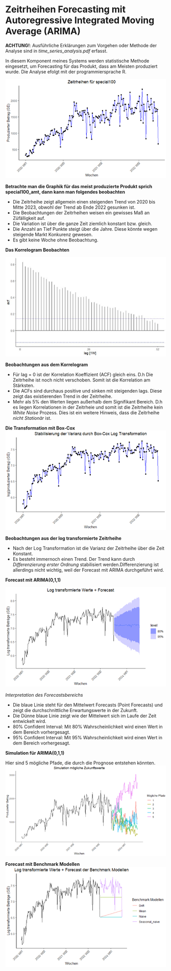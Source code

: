 # Zeitrheihen Forecasting mit Autoregressive Integrated Moving Average (ARIMA)

**ACHTUNG!**: Ausführliche Erklärungen zum Vorgehen oder Methode der Analyse sind in *time_series_analysis.pdf* erfasst.

In diesem Komponent meines Systems werden statistische Methode eingesetzt, um Forecasting für das Produkt, dass am Meisten produziert wurde.
Die Analyse efolgt mit der programmiersprache R.

![Die Zeitrheihen der drei meist Produzierte Produkte](./img/zeitrheihen_special100.png)

**Betrachte man die Graphik für das meist produzierte Produkt sprich special100_amt, dann kann man folgendes beobachten**

+ Die Zeitrheihe zeigt allgemein einen steigenden Trend von 2020 bis Mitte 2023, obwohl der Trend ab Ende 2022 gesunken ist.
+ Die Beobachtungen der Zeitrheihen weisen ein gewisses Maß an Züfälligkeit auf.
+ Die Variation ist über die ganze Zeit ziemlich konstant bzw. gleich.
+ Die Anzahl an Tief Punkte steigt über die Jahre. Diese könnte wegen steigende Markt Konkurenz gewesen.
+ Es gibt keine Woche ohne Beobachtung.


**Das Korrelogram Beobachten**

![Die Zeitrheihen der drei meist Produzierte Produkte](./img/zeitrheihen_special100_acf.png)

**Beobachtungen aus dem Korrelogram**
- Für lag = 0 ist der Korrelation Koeffizient (ACF) gleich eins. D.h Die Zeitrheihe ist noch nicht verschoben. Somit ist die Korrelation am Stärksten.
- Die ACFs sind durchaus positive und sinken mit steigenden lags. Diese zeigt das existierenden Trend in der Zeitrheihe.
- Mehr als 5% den Werten liegen außerhalb dem Signifikant Bereich. D.h es liegen Korrelationen in der Zeitrheie und somit ist die Zeitrheihe kein *White Noise* Prozess. Dies ist ein weitere Hinweis, dass die Zeitrheihe *nicht Stationär* ist.


**Die Transformation mit Box-Cox**
![Box-Cox Transformation](./img/log_transformiert.png)


**Beobachtungen aus der log transformierte Zeitrheihe**

+ Nach der Log Transformation ist die Varianz der Zeitrheihe über die Zeit Konstant.
+ Es besteht immernoch einen Trend. Der Trend kann durch *Differenzierung erster Ordnung* stabilisiert werden.Differenzierung ist allerdings nicht wichtig, weil der Forecast mit ARIMA durchgeführt wird. 


**Forecast mit ARIMA(0,1,1)**

![Forecast mit ARIMA(0,1,1)](./img/log_transformiert_forecast.png)

*Interpretation des Forecastsbereichs*
+ Die blaue Linie steht für den Mittelwert Forecasts (Point Forecasts) und zeigt die durchschnittliche Erwartungswerte in der Zukunft.
+ Die Dünne blaue Linie zeigt wie der Mittelwert sich im Laufe der Zeit entwickelt wird.
+ 80% Confident Interval: Mit 80% Wahrscheinlichkeit wird einen Wert in dem Bereich vorhergesagt.
+ 95% Confident Interval: Mit 95% Wahrscheinlichkeit wird einen Wert in dem Bereich vorhergesagt.


**Simulation für ARIMA(0,1,1)**

Hier sind 5 mögliche Pfade, die durch die Prognose entstehen könnten. 
![Forecast mit ARIMA(0,1,1)](./img/arima_simulation.PNG)


**Forecast mit Benchmark Modellen**
![Forecast mit Benchmark Modellen](./img/benchmark_forecast.png)

